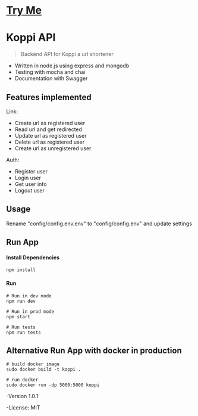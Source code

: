 # [Try Me](https://koppi.link)

# Koppi API

> Backend API for Koppi a url shortener

- Written in node.js using express and mongodb
- Testing with mocha and chai
- Documentation with Swagger

## Features implemented

Link:

- Create url as registered user
- Read url and get redirected
- Update url as registered user
- Delete url as registered user
- Create url as unregistered user

Auth:

- Register user
- Login user
- Get user info
- Logout user

## Usage

Rename "config/config.env.env" to "config/config.env" and update settings

## Run App

#### Install Dependencies

```
npm install
```

#### Run

```
# Run in dev mode
npm run dev

# Run in prod mode
npm start

# Run tests
npm run tests
```

## Alternative Run App with docker in production

```
# build docker image
sudo docker build -t koppi .

# run docker
sudo docker run -dp 5000:5000 koppi
```

-Version 1.0.1

-License: MIT
